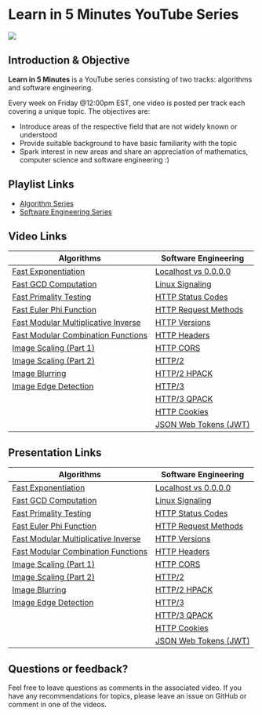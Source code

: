 # Learn in 5 Minutes YouTube Series 
![](https://i.imgur.com/QbnhHsJ.png)

## Introduction & Objective
**Learn in 5 Minutes** is a YouTube series consisting of two tracks: algorithms and software engineering. 

Every week on Friday @12:00pm EST, one video is posted per track each covering a unique topic. The objectives are:
- Introduce areas of the respective field that are not widely known or understood
- Provide suitable background to have basic familiarity with the topic
- Spark interest in new areas and share an appreciation of mathematics, computer science and software engineering :) 

## Playlist Links
- [Algorithm Series](https://www.youtube.com/watch?v=WAzGvZbaAOw&list=PLIRuSslToIDgg3otNlmIFhrNFJ5G4Zkbr)
- [Software Engineering Series](https://www.youtube.com/watch?v=ahYgoV8MDtg&list=PLIRuSslToIDgX7leusWZqzAIQAfvDG1mJ)

## Video Links 
| Algorithms                                                          | Software Engineering                                                |
|---------------------------------------------------------------------|---------------------------------------------------------------------|
| [Fast Exponentiation](https://www.youtube.com/watch?v=WAzGvZbaAOw)  | [Localhost vs 0.0.0.0](https://www.youtube.com/watch?v=ahYgoV8MDtg) |
| [Fast GCD Computation](https://www.youtube.com/watch?v=I-DClW_0bhU) | [Linux Signaling](https://www.youtube.com/watch?v=zXZK3xVLyYc)    |
| [Fast Primality Testing](https://www.youtube.com/watch?v=Yxo9d0HCmmI&list=LL1x8xbTXmulYknwNDyrBImQ&index=3&t=0s)| [HTTP Status Codes](https://www.youtube.com/watch?v=eCzkqTdBjP4)      |
| [Fast Euler Phi Function](https://www.youtube.com/watch?v=a0yI1b5PEaY&list=PLIRuSslToIDgg3otNlmIFhrNFJ5G4Zkbr&index=4) | [HTTP Request Methods](https://www.youtube.com/watch?v=XQLCJa--3rA&list=PLIRuSslToIDgg3otNlmIFhrNFJ5G4Zkbr&index=6)|
| [Fast Modular Multiplicative Inverse](https://www.youtube.com/watch?v=a2SPLj4gKXI&list=PLIRuSslToIDgg3otNlmIFhrNFJ5G4Zkbr&index=5) | [HTTP Versions](https://www.youtube.com/watch?v=RbQBnYN5f7g)|
| [Fast Modular Combination Functions](https://www.youtube.com/watch?v=XQLCJa--3rA&list=PLIRuSslToIDgg3otNlmIFhrNFJ5G4Zkbr&index=6) | [HTTP Headers](https://www.youtube.com/watch?v=1v7RoeXyww4) |
| [Image Scaling (Part 1)](https://www.youtube.com/watch?v=R9mnjPgDCQk&list=PLIRuSslToIDgg3otNlmIFhrNFJ5G4Zkbr&index=8)| [HTTP CORS](https://www.youtube.com/watch?v=MeqQIpmvxMA)|
| [Image Scaling (Part 2)](https://www.youtube.com/watch?v=HQHuQv4a8cU)| [HTTP/2](https://www.youtube.com/watch?v=azbFKQWrhrE&list=PLIRuSslToIDgX7leusWZqzAIQAfvDG1mJ&index=8)|
| [Image Blurring](https://youtu.be/SIhuPb-PLto)| [HTTP/2 HPACK](https://youtu.be/mc-wefMCX8k)|
| [Image Edge Detection](https://www.youtube.com/watch?v=gmrbZOpPeno)| [HTTP/3](https://www.youtube.com/watch?v=aJZeI8w5kAs&feature=youtu.be)|
| | [HTTP/3 QPACK](https://youtu.be/TQERHcPnTsc)|
| | [HTTP Cookies](https://www.youtube.com/watch?v=EqvUF_tVry0)|
||[JSON Web Tokens (JWT)](https://www.youtube.com/watch?v=pKrR85YgaRE&feature=youtu.be)|


## Presentation Links
| Algorithms                                                          | Software Engineering                                                |
|---------------------------------------------------------------------|---------------------------------------------------------------------|
| [Fast Exponentiation](https://docs.google.com/presentation/d/1zZ-ShaWUYz5fThn-2juSkenVrSEDVnrgA_heAfV27zs/edit?usp=sharing)  | [Localhost vs 0.0.0.0](https://docs.google.com/presentation/d/1GnT5zhMVVl6S1F0cSYRgF-7EFXHNkkSQLHs-YcigBjY/edit?usp=sharing) |
| [Fast GCD Computation](https://docs.google.com/presentation/d/1yfZySV5q_I0cRPPtYUl5iGiE-oUmEX7oOOxgArsKuCU/edit?usp=sharing) | [Linux Signaling](https://docs.google.com/presentation/d/1kcryPnmxIpODRbA9MgHqwzzutWmuF9oBd0QRoX0dLIw/edit?usp=sharing)    |
| [Fast Primality Testing](https://docs.google.com/presentation/d/1mROUEpDbx0N3YMcs8ZAvB4y3SHYqPNzPd0_Ak_obWJs/edit?usp=sharing)| [HTTP Status Codes](https://docs.google.com/presentation/d/1cWqajmdqHNT_RbEmqyrJLYUP0-twDWvAyVjlJ9Anilk/edit?usp=sharing) |
| [Fast Euler Phi Function](https://docs.google.com/presentation/d/18ioh-75DeEyspi3eMGQaHP6MOhwvaYPCPuHkN3kBVt8/edit?usp=sharing) | [HTTP Request Methods](https://docs.google.com/presentation/d/1grk7SvdVEaTIdtHNAwNJn6BydZDcy0juEuClWSnTyIk/edit?usp=sharing)|
| [Fast Modular Multiplicative Inverse](https://docs.google.com/presentation/d/1TDMYAisIep4nICUF_vDRDYbOjVFQ4k2p4S3fTqWCg_o/edit?usp=sharing)| [HTTP Versions](https://docs.google.com/presentation/d/13YA8Ym2YmM5IVnAg3Dl4JcMpoVIpyNzM6C-F1Y7WuNY/edit?usp=sharing) |
| [Fast Modular Combination Functions](https://docs.google.com/presentation/d/1yl-KFEXjmVPROMrXVcSfCpNo51NQHQ-565M2WAOT7lM/edit?usp=sharing) | [HTTP Headers](https://docs.google.com/presentation/d/1RpZ4heG5CHVUEQHhtFxGIdkl4q6laG3hmwM_pC97K2c/edit?usp=sharing)|X
| [Image Scaling (Part 1)](https://docs.google.com/presentation/d/1INQLMYawKDCPNv2u3EMwWJ_1Ya8YiMy148RIu2vkf8g/edit?usp=sharing) | [HTTP CORS](https://docs.google.com/presentation/d/18Cw8hOsn7OcTUCk3jkj-t8mTWp10_oFh7qSMxkePv98/edit?usp=sharing)|
| [Image Scaling (Part 2)](https://docs.google.com/presentation/d/1zqpFtLrDXP93UfSLz-9fvR1CaywuNeZJ39bc5Ur0FDs/edit?usp=sharing) | [HTTP/2](https://docs.google.com/presentation/d/1XY_hV0x-YjMXH6OV49rcI8Cqh3fdkTDWdfC_PhhMQsk/edit?usp=sharing)|
| [Image Blurring](https://docs.google.com/presentation/d/15EeWkT8DkP1OJI3yilpgVBb2DMycLeDpqesDO0F97pw/edit?usp=sharing)| [HTTP/2 HPACK](https://docs.google.com/presentation/d/1KLbBYOUUfDd3vG_ThcMzhw-GObxC_Ck4gQkabHSO4OI/edit?usp=sharing)|
| [Image Edge Detection](https://docs.google.com/presentation/d/1adkTBGF4WQbg339klNmzc9hYyje8OYl1MP2QFi9-lag/edit?usp=sharing) | [HTTP/3](https://docs.google.com/presentation/d/1A3Fkrr0Spb7vA6Rw_O-YRd2L7WqqqOwXx_pIUfGwp8E/edit?usp=sharing)|
| | [HTTP/3 QPACK](https://docs.google.com/presentation/d/1DvHirB_kM9mKf-6ra_raqu0h15vXwovgGnffDRHK9es/edit?usp=sharing)|
| | [HTTP Cookies](https://docs.google.com/presentation/d/16D37AZ_2ff3AfqPW1QXS9ycIPrAWCnNaprh023RY1Zw/edit?usp=sharing)|
| | [JSON Web Tokens (JWT)](https://docs.google.com/presentation/d/1j6DgeLW22AfnJuQrJoLVmglSaOGDghYOi2NLZ3cFr5M/edit?usp=sharing)|

## Questions or feedback?
Feel free to leave questions as comments in the associated video. If you have any recommendations for topics, please leave an issue on GitHub or comment in one of the videos.
